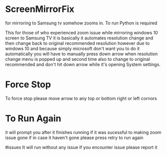 # ScreenMirrorFix
for mirroring to Samsung tv somehow zooms in. To run Python is required

This for those of who experienced zoom issue while mirroring windows 10 screen to Samsung TV it is basically it automates resolution change  and then change back to original recommended resolution however due to windows 10 and because simply microsoft don't want you to do it automatically you will have to manually press down arrow when resolution change menu is popped up and second time also to change to original recommended and don't hit down arrow while it's opening System settings.

# Force Stop
To force stop please move arrow to any top or bottom right or left cornors

# To Run Again
it will prompt you after it finishes running if it was sucessful to making zoom issue gone if in case it haven't gone please press retry to run again 

#issues
It will run without any issue if you encounter issue please report it
